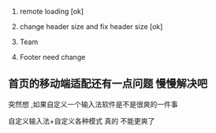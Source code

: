 1. remote loading [ok]
2. change header size and fix header size [ok] 

3. Team 

4. Footer need change 


## 首页的移动端适配还有一点问题  慢慢解决吧    









突然想 ,如果自定义一个输入法软件是不是很爽的一件事    

自定义输入法+自定义各种模式 真的  不能更爽了        






